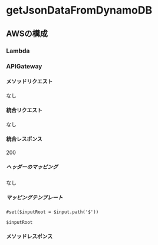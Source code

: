 # getJsonDataFromDynamoDB
## AWSの構成
### Lambda


### APIGateway
#### メソッドリクエスト
なし
#### 統合リクエスト
なし
#### 統合レスポンス
200
##### ヘッダーのマッピング
なし

##### マッピングテンプレート
```
#set($inputRoot = $input.path('$'))

$inputRoot
```

#### メソッドレスポンス
